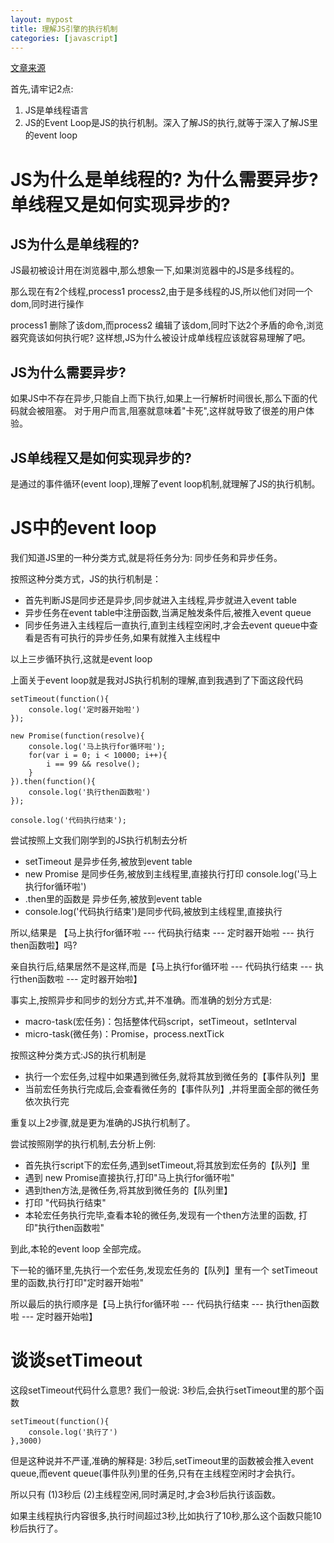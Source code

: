 ```yaml
---
layout: mypost
title: 理解JS引擎的执行机制
categories: [javascript]
---
```


[文章来源](https://segmentfault.com/a/1190000012806637)

首先,请牢记2点:

1. JS是单线程语言
2. JS的Event Loop是JS的执行机制。深入了解JS的执行,就等于深入了解JS里的event loop


# JS为什么是单线程的? 为什么需要异步? 单线程又是如何实现异步的?

## JS为什么是单线程的?

JS最初被设计用在浏览器中,那么想象一下,如果浏览器中的JS是多线程的。

那么现在有2个线程,process1 process2,由于是多线程的JS,所以他们对同一个dom,同时进行操作

process1 删除了该dom,而process2 编辑了该dom,同时下达2个矛盾的命令,浏览器究竟该如何执行呢?
这样想,JS为什么被设计成单线程应该就容易理解了吧。

## JS为什么需要异步?

如果JS中不存在异步,只能自上而下执行,如果上一行解析时间很长,那么下面的代码就会被阻塞。
对于用户而言,阻塞就意味着"卡死",这样就导致了很差的用户体验。

## JS单线程又是如何实现异步的?

是通过的事件循环(event loop),理解了event loop机制,就理解了JS的执行机制。


# JS中的event loop

我们知道JS里的一种分类方式,就是将任务分为: 同步任务和异步任务。

按照这种分类方式，JS的执行机制是：

- 首先判断JS是同步还是异步,同步就进入主线程,异步就进入event table
- 异步任务在event table中注册函数,当满足触发条件后,被推入event queue
- 同步任务进入主线程后一直执行,直到主线程空闲时,才会去event queue中查看是否有可执行的异步任务,如果有就推入主线程中

以上三步循环执行,这就是event loop


上面关于event loop就是我对JS执行机制的理解,直到我遇到了下面这段代码

```
setTimeout(function(){
    console.log('定时器开始啦')
});

new Promise(function(resolve){
    console.log('马上执行for循环啦');
    for(var i = 0; i < 10000; i++){
        i == 99 && resolve();
    }
}).then(function(){
    console.log('执行then函数啦')
});

console.log('代码执行结束');
```

尝试按照上文我们刚学到的JS执行机制去分析

- setTimeout 是异步任务,被放到event table
- new Promise 是同步任务,被放到主线程里,直接执行打印 console.log('马上执行for循环啦')
- .then里的函数是 异步任务,被放到event table
- console.log('代码执行结束')是同步代码,被放到主线程里,直接执行
 
所以,结果是 【马上执行for循环啦 --- 代码执行结束 --- 定时器开始啦 --- 执行then函数啦】吗?

亲自执行后,结果居然不是这样,而是【马上执行for循环啦 --- 代码执行结束 --- 执行then函数啦 --- 定时器开始啦】

事实上,按照异步和同步的划分方式,并不准确。而准确的划分方式是:

- macro-task(宏任务)：包括整体代码script，setTimeout，setInterval
- micro-task(微任务)：Promise，process.nextTick

按照这种分类方式:JS的执行机制是

- 执行一个宏任务,过程中如果遇到微任务,就将其放到微任务的【事件队列】里
- 当前宏任务执行完成后,会查看微任务的【事件队列】,并将里面全部的微任务依次执行完

重复以上2步骤,就是更为准确的JS执行机制了。

尝试按照刚学的执行机制,去分析上例:

- 首先执行script下的宏任务,遇到setTimeout,将其放到宏任务的【队列】里
- 遇到 new Promise直接执行,打印"马上执行for循环啦"
- 遇到then方法,是微任务,将其放到微任务的【队列里】
- 打印 "代码执行结束"
- 本轮宏任务执行完毕,查看本轮的微任务,发现有一个then方法里的函数, 打印"执行then函数啦"

到此,本轮的event loop 全部完成。

下一轮的循环里,先执行一个宏任务,发现宏任务的【队列】里有一个 setTimeout里的函数,执行打印"定时器开始啦"

所以最后的执行顺序是【马上执行for循环啦 --- 代码执行结束 --- 执行then函数啦 --- 定时器开始啦】


# 谈谈setTimeout

这段setTimeout代码什么意思? 我们一般说: 3秒后,会执行setTimeout里的那个函数
```
setTimeout(function(){
    console.log('执行了')
},3000)
```
但是这种说并不严谨,准确的解释是: 3秒后,setTimeout里的函数被会推入event queue,而event queue(事件队列)里的任务,只有在主线程空闲时才会执行。

所以只有 (1)3秒后 (2)主线程空闲,同时满足时,才会3秒后执行该函数。

如果主线程执行内容很多,执行时间超过3秒,比如执行了10秒,那么这个函数只能10秒后执行了。

